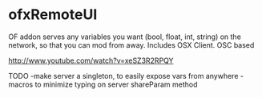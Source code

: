 ofxRemoteUI
===========

OF addon serves any variables you want (bool, float, int, string) on the network, so that you can mod from away. Includes OSX Client. OSC based

http://www.youtube.com/watch?v=xeSZ3R2RPQY

TODO
-make server a singleton, to easily expose vars from anywhere
-macros to minimize typing on server shareParam method